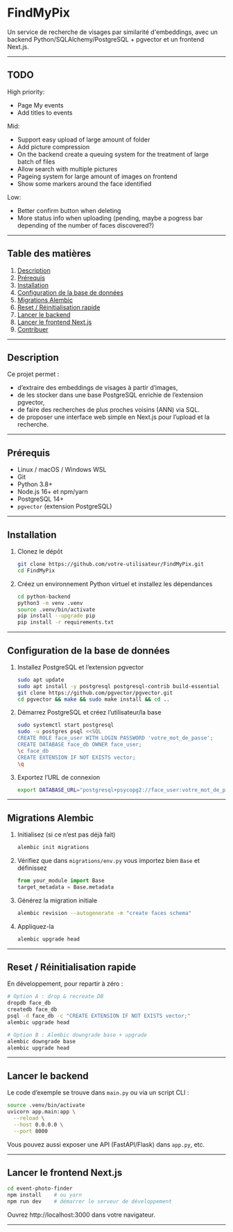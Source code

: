 # FindMyPix

Un service de recherche de visages par similarité d'embeddings, avec un backend Python/SQLAlchemy/PostgreSQL + pgvector et un frontend Next.js.

---

## TODO

High priority:
- Page My events
- Add titles to events

Mid:

- Support easy upload of large amount of folder
- Add picture compression 
- On the backend create a queuing system for the treatment of large batch of files
- Allow search with multiple pictures
- Pageing system for large amount of images on frontend
- Show some markers around the face identified

Low:

- Better confirm button when deleting
- More status info when uploading (pending, maybe a pogress bar depending of the number of faces discovered?)

---

## Table des matières

1. [Description](#description)
2. [Prérequis](#prérequis)
3. [Installation](#installation)
4. [Configuration de la base de données](#configuration-de-la-base-de-données)
5. [Migrations Alembic](#migrations-alembic)
6. [Reset / Réinitialisation rapide](#reset--réinitialisation-rapide)
7. [Lancer le backend](#lancer-le-backend)
8. [Lancer le frontend Next.js](#lancer-le-frontend-nextjs)
9. [Contribuer](#contribuer)

---

## Description

Ce projet permet :

- d’extraire des embeddings de visages à partir d’images,
- de les stocker dans une base PostgreSQL enrichie de l’extension pgvector,
- de faire des recherches de plus proches voisins (ANN) via SQL.
- de proposer une interface web simple en Next.js pour l’upload et la recherche.

---

## Prérequis

- Linux / macOS / Windows WSL
- Git
- Python 3.8+
- Node.js 16+ et npm/yarn
- PostgreSQL 14+
- `pgvector` (extension PostgreSQL)

---

## Installation

1. Clonez le dépôt

   ```bash
   git clone https://github.com/votre-utilisateur/FindMyPix.git
   cd FindMyPix

   ```

2. Créez un environnement Python virtuel et installez les dépendances
   ```bash
   cd python-backend
   python3 -m venv .venv
   source .venv/bin/activate
   pip install --upgrade pip
   pip install -r requirements.txt
   ```

---

## Configuration de la base de données

1. Installez PostgreSQL et l’extension pgvector

   ```bash
   sudo apt update
   sudo apt install -y postgresql postgresql-contrib build-essential
   git clone https://github.com/pgvector/pgvector.git
   cd pgvector && make && sudo make install && cd ..
   ```

2. Démarrez PostgreSQL et créez l’utilisateur/la base

   ```bash
   sudo systemctl start postgresql
   sudo -u postgres psql <<SQL
   CREATE ROLE face_user WITH LOGIN PASSWORD 'votre_mot_de_passe';
   CREATE DATABASE face_db OWNER face_user;
   \c face_db
   CREATE EXTENSION IF NOT EXISTS vector;
   \q
   ```

3. Exportez l’URL de connexion
   ```bash
   export DATABASE_URL="postgresql+psycopg2://face_user:votre_mot_de_passe@localhost:5432/face_db"
   ```

---

## Migrations Alembic

1. Initialisez (si ce n’est pas déjà fait)
   ```bash
   alembic init migrations
   ```
2. Vérifiez que dans `migrations/env.py` vous importez bien `Base` et définissez
   ```python
   from your_module import Base
   target_metadata = Base.metadata
   ```
3. Générez la migration initiale
   ```bash
   alembic revision --autogenerate -m "create faces schema"
   ```
4. Appliquez-la
   ```bash
   alembic upgrade head
   ```

---

## Reset / Réinitialisation rapide

En développement, pour repartir à zéro :

```bash
# Option A : drop & recreate DB
dropdb face_db
createdb face_db
psql -d face_db -c "CREATE EXTENSION IF NOT EXISTS vector;"
alembic upgrade head

# Option B : Alembic downgrade base + upgrade
alembic downgrade base
alembic upgrade head
```

---

## Lancer le backend

Le code d’exemple se trouve dans `main.py` ou via un script CLI :

```bash
source .venv/bin/activate
uvicorn app.main:app \
  --reload \
  --host 0.0.0.0 \
  --port 8000

```

Vous pouvez aussi exposer une API (FastAPI/Flask) dans `app.py`, etc.

---

## Lancer le frontend Next.js

```bash
cd event-photo-finder
npm install    # ou yarn
npm run dev    # démarrer le serveur de développement
```

Ouvrez http://localhost:3000 dans votre navigateur.

---
